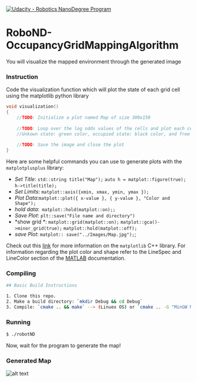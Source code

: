 [![Udacity - Robotics NanoDegree Program](https://s3-us-west-1.amazonaws.com/udacity-robotics/Extra+Images/RoboND_flag.png)](https://www.udacity.com/robotics)

# RoboND-OccupancyGridMappingAlgorithm
You will visualize the mapped environment through the generated image

### Instruction
Code the visualization function which will plot the state of each grid cell using the matplotlib python library
``` C++
void visualization()
{
    //TODO: Initialize a plot named Map of size 300x150
    
    //TODO: Loop over the log odds values of the cells and plot each cell state. 
    //Unkown state: green color, occupied state: black color, and free state: red color 
    
    //TODO: Save the image and close the plot 
}
```
Here are some helpful commands you can use to generate plots with the `matplotplusplus` library:
* *Set Title*: `std::string title("Map");`
               `auto h = matplot::figure(true);`
               `h->title(title);`
* *Set Limits*: `matplot::axis({xmin, xmax, ymin, ymax });`
* *Plot Data*:`matplot::plot({ x-value }, { y-value }, "Color and Shape");`
* *hold data*:` matplot::hold(matplot::on);;`
* *Save Plot*: `plt::save("File name and directory")`
* *show grid *: `matplot::grid(matplot::on);`
               `matplot::gca()->minor_grid(true);`
               `matplot::hold(matplot::off);`
* *save Plot*:   `matplot:: save("../Images/Map.jpg");`;

Check out this [link](https://github.com/alandefreitas/matplotplusplus) for more information on the `matplotlib` C++ library. For information regarding the plot color and shape refer to the LineSpec and LineColor section of the [MATLAB](https://www.mathworks.com/help/matlab/ref/plot.html?requestedDomain=true) documentation. 

### Compiling
```sh
## Basic Build Instructions

1. Clone this repo.
2. Make a build directory: `mkdir Debug && cd Debug`
3. Compile: `cmake .. && make` --> (Linuex OS) or `cmake .. -G "MinGW Makefiles" & mingw32-make` (windows)
```

### Running
```sh
$ ./robotND
```

Now, wait for the program to generate the map!

### Generated Map

![alt text](Images/Map.png)

